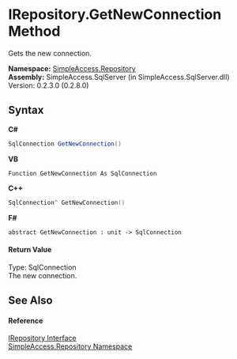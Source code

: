 # IRepository.GetNewConnection Method 
 

Gets the new connection.

**Namespace:**&nbsp;<a href="41571b4f-ca9a-e902-c5ef-a7c14c631bb2">SimpleAccess.Repository</a><br />**Assembly:**&nbsp;SimpleAccess.SqlServer (in SimpleAccess.SqlServer.dll) Version: 0.2.3.0 (0.2.8.0)

## Syntax

**C#**<br />
``` C#
SqlConnection GetNewConnection()
```

**VB**<br />
``` VB
Function GetNewConnection As SqlConnection
```

**C++**<br />
``` C++
SqlConnection^ GetNewConnection()
```

**F#**<br />
``` F#
abstract GetNewConnection : unit -> SqlConnection 

```


#### Return Value
Type: SqlConnection<br />The new connection.

## See Also


#### Reference
<a href="fd07fd9c-c261-ae68-1133-7b203b4c101f">IRepository Interface</a><br /><a href="41571b4f-ca9a-e902-c5ef-a7c14c631bb2">SimpleAccess.Repository Namespace</a><br />